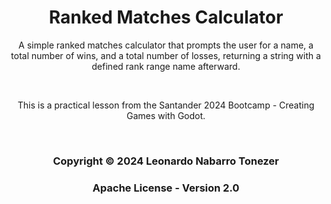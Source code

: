 <h1 align="center">Ranked Matches Calculator</h1>

<p align="center">A simple ranked matches calculator that prompts the user for a name, a total number of wins, and a total number of losses, returning a string with a defined rank range name afterward.</p><br>
<p align="center">This is a practical lesson from the Santander 2024 Bootcamp - Creating Games with Godot.</p><br>

<h3 align="center">Copyright © 2024 Leonardo Nabarro Tonezer</h3>
<h3 align="center">Apache License - Version 2.0</h3>
